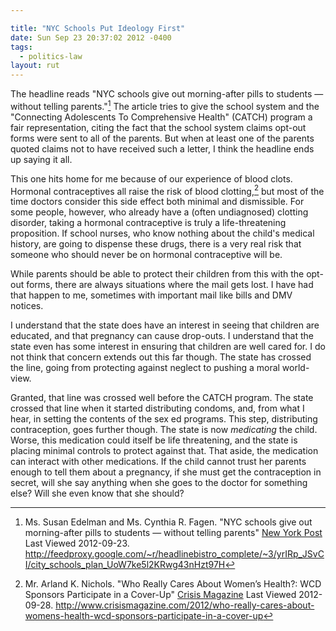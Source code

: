 ```yaml
---

title: "NYC Schools Put Ideology First"
date: Sun Sep 23 20:37:02 2012 -0400
tags:
  - politics-law
layout: rut
---
```



The headline reads "NYC schools give out morning-after pills to students — without telling parents."[^20120923-5]  The article tries to give the school system and the "Connecting Adolescents To Comprehensive Health" (CATCH) program a fair representation, citing the fact that the school system claims opt-out forms were sent to all of the parents.  But when at least one of the parents quoted claims not to have received such a letter, I think the headline ends up saying it all.  

This one hits home for me because of our experience of blood clots.  Hormonal contraceptives all raise the risk of blood clotting,[^20120928-1] but most of the time doctors consider this side effect both minimal and dismissible.  For some people, however, who already have a (often undiagnosed) clotting disorder, taking a hormonal contraceptive is truly a life-threatening proposition.  If school nurses, who know nothing about the child's medical history, are going to dispense these drugs, there is a very real risk that someone who should never be on hormonal contraceptive will be.  

While parents should be able to protect their children from this with the opt-out forms, there are always situations where the mail gets lost.  I have had that happen to me, sometimes with important mail like bills and DMV notices.  

I understand that the state does have an interest in seeing that children are educated, and that pregnancy can cause drop-outs.  I understand that the state even has some interest in ensuring that children are well cared for.  I do not think that concern extends out this far though.  The state has crossed the line, going from protecting against neglect to pushing a moral world-view.  

Granted, that line was crossed well before the CATCH program.  The state crossed that line when it started distributing condoms, and, from what I hear, in setting the contents of the sex ed programs.  This step, distributing contraception, goes further though.  The state is now _medicating_ the child.  Worse, this medication could itself be life threatening, and the state is placing minimal controls to protect against that. That aside, the medication can interact with other medications.  If the child cannot trust her parents enough to tell them about a pregnancy, if she must get the contraception in secret, will she say anything when she goes to the doctor for something else?  Will she even know that she should? 

[^20120923-5]: Ms. Susan Edelman and Ms. Cynthia R. Fagen. "NYC schools give out morning-after pills to students — without telling parents" [New York Post](http://www.nypost.com) Last Viewed 2012-09-23.  <http://feedproxy.google.com/~r/headlinebistro_complete/~3/yrIRp_JSvCI/city_schools_plan_UoW7ke5l2KRwg43nHzt97H> 

[^20120928-1]: Mr. Arland K. Nichols.  "Who Really Cares About Women’s Health?: WCD Sponsors Participate in a Cover-Up" [Crisis Magazine](http://www.crisismagazine.com) Last Viewed 2012-09-28.  <http://www.crisismagazine.com/2012/who-really-cares-about-womens-health-wcd-sponsors-participate-in-a-cover-up>

